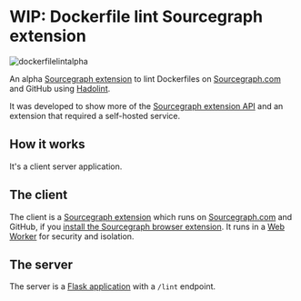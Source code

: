 # WIP: Dockerfile lint Sourcegraph extension

![dockerfilelintalpha](https://user-images.githubusercontent.com/133014/49771794-9e432400-fc9f-11e8-9ecf-cb768ef2fa99.gif)

An alpha [Sourcegraph extension](https://docs.sourcegraph.com/extensions/) to lint Dockerfiles on [Sourcegraph.com](https://sourcegraph.com) and GitHub using [Hadolint](https://github.com/hadolint/hadolint).

It was developed to show more of the [Sourcegraph extension API](https://docs.sourcegraph.com/extensions/authoring) and an extension that required a self-hosted service.

## How it works

It's a client server application.

## The client

The client is a [Sourcegraph extension](https://sourcegraph.com/extensions/ryan-blunden/dockerfile-lint) which runs on [Sourcegraph.com](https://sourcegraph.com) and GitHub, if you [install the Sourcegraph browser extension](https://docs.sourcegraph.com/integration/browser_extension). It runs in a [Web Worker](https://developer.mozilla.org/en-US/docs/Web/API/Web_Workers_API/Using_web_workers) for security and isolation.

## The server

The server is a [Flask application](http://flask.pocoo.org/) with a `/lint` endpoint.
